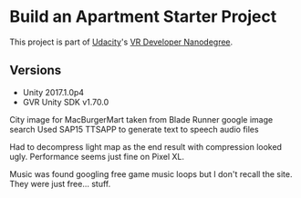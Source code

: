 # Build an Apartment Starter Project

This project is part of [Udacity](https://www.udacity.com "Udacity - Be in demand")'s [VR Developer Nanodegree](https://www.udacity.com/course/vr-developer-nanodegree--nd017).

## Versions
- Unity 2017.1.0p4
- GVR Unity SDK v1.70.0

City image for MacBurgerMart taken from Blade Runner google image search
Used SAP15 TTSAPP to generate text to speech audio files

Had to decompress light map as the end result with compression looked ugly.  Performance seems just fine on Pixel XL.

Music was found googling free game music loops but I don't recall the site.  They were just free... stuff.  
